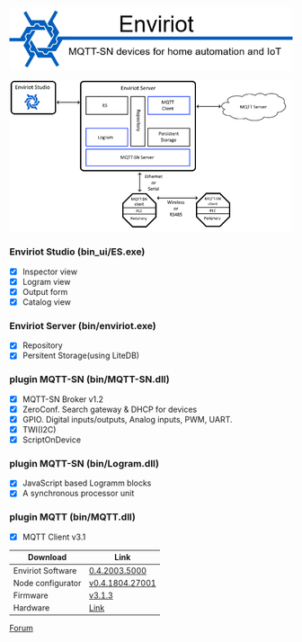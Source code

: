 ![Logo](logo.png)

![overview](overview.png)

### Enviriot Studio (bin_ui/ES.exe)
- [x] Inspector view
- [x] Logram view
- [x] Output form
- [x] Catalog view

### Enviriot Server (bin/enviriot.exe)
- [x] Repository
- [x] Persitent Storage(using LiteDB)

### plugin MQTT-SN (bin/MQTT-SN.dll)
- [x] MQTT-SN Broker v1.2
- [x] ZeroConf. Search gateway & DHCP for devices
- [x] GPIO. Digital inputs/outputs, Analog inputs, PWM, UART.
- [x] TWI(I2C)
- [x] ScriptOnDevice

### plugin MQTT-SN (bin/Logram.dll)
- [x] JavaScript based Logramm blocks
- [x] A synchronous processor unit

### plugin MQTT (bin/MQTT.dll)
- [x] MQTT Client v3.1

Download | Link
---------|------
Enviriot Software | [0.4.2003.5000](https://github.com/enviriot/enviriot.github.io/archive/bin.zip)
Node configurator | [v0.4.1804.27001](https://github.com/enviriot/enviriot.github.io/archive/NodeConf.zip)
Firmware | [v3.1.3](https://github.com/X13home/X13.devices)
Hardware | [Link](https://github.com/X13home/X13.hardware)

[Forum](https://www.ab-log.ru/forum/viewtopic.php?f=1&t=1325)
